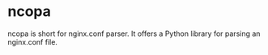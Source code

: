 # ncopa

ncopa is short for nginx.conf parser. It offers a Python library for parsing an nginx.conf file.


